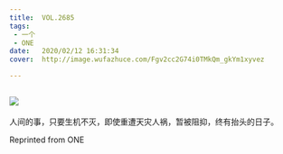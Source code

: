 ```yaml
---
title:	VOL.2685
tags:
 - 一个
 - ONE
date:	2020/02/12 16:31:34
cover:	http://image.wufazhuce.com/Fgv2cc2G74i0TMkQm_gkYm1xyvez

---
```

![](http://image.wufazhuce.com/Fgv2cc2G74i0TMkQm_gkYm1xyvez)
---

人间的事，只要生机不灭，即使重遭天灾人祸，暂被阻抑，终有抬头的日子。
 
Reprinted from ONE

